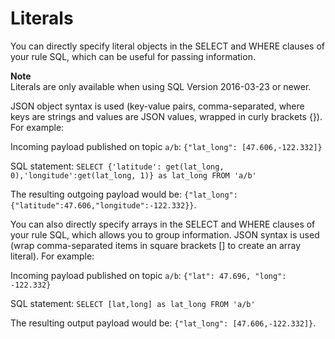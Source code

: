 # Literals<a name="iot-sql-literals"></a>

You can directly specify literal objects in the SELECT and WHERE clauses of your rule SQL, which can be useful for passing information\. 

**Note**  
Literals are only available when using SQL Version 2016\-03\-23 or newer\.

JSON object syntax is used \(key\-value pairs, comma\-separated, where keys are strings and values are JSON values, wrapped in curly brackets \{\}\)\. For example:

Incoming payload published on topic `a/b`: `{"lat_long": [47.606,-122.332]}`

SQL statement: `SELECT {'latitude': get(lat_long, 0),'longitude':get(lat_long, 1)} as lat_long FROM 'a/b'`

The resulting outgoing payload would be: `{"lat_long":{"latitude":47.606,"longitude":-122.332}}`\. 

You can also directly specify arrays in the SELECT and WHERE clauses of your rule SQL, which allows you to group information\. JSON syntax is used \(wrap comma\-separated items in square brackets \[\] to create an array literal\)\. For example:

Incoming payload published on topic `a/b`: `{"lat": 47.696, "long": -122.332}`

SQL statement: `SELECT [lat,long] as lat_long FROM 'a/b'`

The resulting output payload would be: `{"lat_long": [47.606,-122.332]}`\.